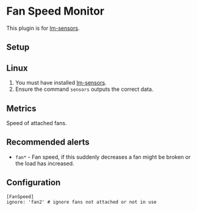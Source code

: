 Fan Speed Monitor
===

This plugin is for [lm-sensors](http://www.lm-sensors.org/).

Setup
---

Linux
---
1. You must have installed [lm-sensors](http://www.lm-sensors.org/).
2. Ensure the command `sensors` outputs the correct data.

Metrics
---
Speed of attached fans.

Recommended alerts
---
* `fan*` - Fan speed, if this suddenly decreases a fan might be broken or the load has increased.

Configuration
---
```
[FanSpeed]
ignore: 'fan2' # ignore fans not attached or not in use
```